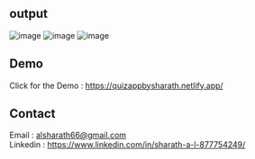 ## output 
![image](https://github.com/user-attachments/assets/13c52fad-dc01-4bf0-93d2-4e55429a5ac5)
![image](https://github.com/user-attachments/assets/b75686e1-2b27-4815-82e5-5f95836bfd64)
![image](https://github.com/user-attachments/assets/03365e5b-894c-4ee1-b101-49c1052ce0ca)

## Demo 
Click for the Demo : https://quizappbysharath.netlify.app/

## Contact

Email : alsharath66@gmail.com <br>
Linkedin : https://www.linkedin.com/in/sharath-a-l-877754249/

